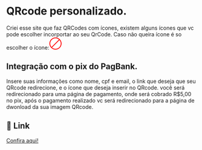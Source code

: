 # QRcode personalizado.

 Criei esse site que faz QRCodes com ícones, existem alguns ícones que vc pode escolher incorportar ao seu QrCode. Caso não queira ícone é so escolher o ícone:![](https://raw.githubusercontent.com/jefftdb/qrCode/736749273a506e825ee49daf09e017963e77bea6/view/static/icon/ban.svg)


## Integração com o pix do PagBank.
Insere suas informações como nome, cpf e email,  o link que deseja que seu QRcode redirecione, e o ícone que deseja inserir no QRcode.  você será redirecionado para uma página de pagamento, onde será cobrado R$5,00 no pix, após o pagamento realizado vc será redirecionado para a página de dwonload da sua imagem QRcode.



## 🔗 Link

[Confira aqui!](https://qrcode-xmk8.onrender.com/)
